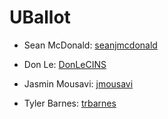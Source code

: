# UBallot

* Sean McDonald: [seanjmcdonald](https://github.com/seanjmcdonald)
* Don Le: [DonLeCINS](https://github.com/DonLeCINS)

* Jasmin Mousavi: [jmousavi](https://github.com/jmousavi)

* Tyler Barnes: [trbarnes](https://github.com/trbarnes)

